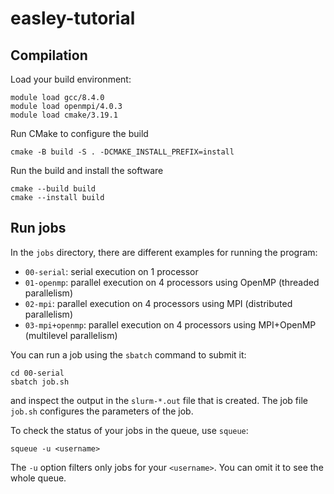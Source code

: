# easley-tutorial

## Compilation

Load your build environment:
```
module load gcc/8.4.0
module load openmpi/4.0.3
module load cmake/3.19.1
```
Run CMake to configure the build
```
cmake -B build -S . -DCMAKE_INSTALL_PREFIX=install
```
Run the build and install the software
```
cmake --build build
cmake --install build
```

## Run jobs

In the ``jobs`` directory, there are different examples for running the program:

- `00-serial`: serial execution on 1 processor
- `01-openmp`: parallel execution on 4 processors using OpenMP (threaded parallelism)
- `02-mpi`: parallel execution on 4 processors using MPI (distributed parallelism)
- `03-mpi+openmp`: parallel execution on 4 processors using MPI+OpenMP (multilevel parallelism)

You can run a job using the ``sbatch`` command to submit it:
```
cd 00-serial
sbatch job.sh
```
and inspect the output in the `slurm-*.out` file that is created. The job file ``job.sh``
configures the parameters of the job.

To check the status of your jobs in the queue, use ``squeue``:
```
squeue -u <username>
```
The ``-u`` option filters only jobs for your ``<username>``. You can omit it to see the whole queue.
